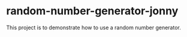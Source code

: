 # random-number-generator-jonny

This project is to demonstrate how to use a random number generator.